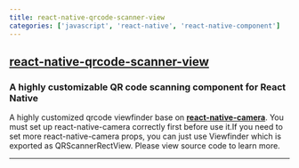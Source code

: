 ```yaml
---
title: react-native-qrcode-scanner-view
categories: ['javascript', 'react-native', 'react-native-component']
---
```

## [react-native-qrcode-scanner-view](https://github.com/MarnoDev/react-native-qrcode-scanner-view)

### A highly customizable QR code scanning component for React Native


A highly customized qrcode viewfinder base on **[react-native-camera](https://github.com/react-native-community/react-native-camera)**. You must set up react-native-camera correctly first before use it.If you need to set more react-native-camera props, you can just use Viewfinder which is exported as QRScannerRectView. Please view source code to learn more.

----
